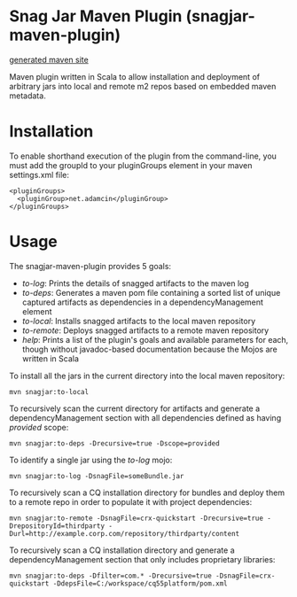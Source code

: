 Snag Jar Maven Plugin (snagjar-maven-plugin)
====================
[generated maven site](http://adamcin.net/snagjar-maven-plugin)

Maven plugin written in Scala to allow installation and deployment of arbitrary jars into local and remote m2 repos based on embedded maven metadata.

Installation
============

To enable shorthand execution of the plugin from the command-line, you must add the groupId to your pluginGroups element in your maven settings.xml file:

    <pluginGroups>
      <pluginGroup>net.adamcin</pluginGroup>
    </pluginGroups>
    
Usage
=====

The snagjar-maven-plugin provides 5 goals:

- _to-log_: Prints the details of snagged artifacts to the maven log
- _to-deps_: Generates a maven pom file containing a sorted list of unique captured artifacts as dependencies in a dependencyManagement element
- _to-local_: Installs snagged artifacts to the local maven repository
- _to-remote_: Deploys snagged artifacts to a remote maven repository
- _help_: Prints a list of the plugin's goals and available parameters for each, though without javadoc-based documentation because the Mojos are written in Scala

To install all the jars in the current directory into the local maven repository:

    mvn snagjar:to-local

To recursively scan the current directory for artifacts and generate a dependencyManagement section with all dependencies defined as having _provided_ scope:

    mvn snagjar:to-deps -Drecursive=true -Dscope=provided
    
To identify a single jar using the _to-log_ mojo:

    mvn snagjar:to-log -DsnagFile=someBundle.jar
    
To recursively scan a CQ installation directory for bundles and deploy them to a remote repo in order to populate it with project dependencies:

    mvn snagjar:to-remote -DsnagFile=crx-quickstart -Drecursive=true -DrepositoryId=thirdparty -Durl=http://example.corp.com/repository/thirdparty/content
    
To recursively scan a CQ installation directory and generate a dependencyManagement section that only includes proprietary libraries:

    mvn snagjar:to-deps -Dfilter=com.* -Drecursive=true -DsnagFile=crx-quickstart -DdepsFile=C:/workspace/cq55platform/pom.xml
    


